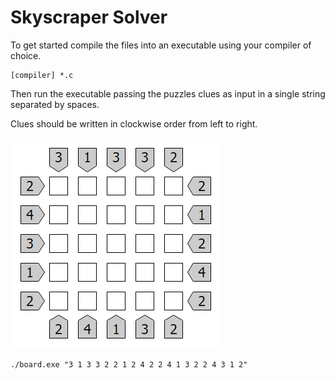 # Skyscraper Solver

To get started compile the files into an executable using your compiler of choice.
```
[compiler] *.c
```

Then run the executable passing the puzzles clues as input in a single string separated by spaces.

Clues should be written in clockwise order from left to right.

![puzzle example](./assets/puzzle_example.png)

```
./board.exe "3 1 3 3 2 2 1 2 4 2 2 4 1 3 2 2 4 3 1 2"
```